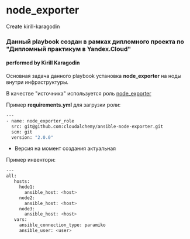 # node_exporter

 Create kirill-karagodin

### Данный playbook создан в рамках дипломного проекта по "Дипломный практикум в Yandex.Cloud"
#### performed by Kirill Karagodin

Основная задача данного playbook установка **node_exporter** на ноды внутри инфраструктуры.

В качестве "источника" используется роль [node_exporter](https://github.com/cloudalchemy/ansible-node-exporter.git)

Пример **requirements.yml** для загрузки роли:
````bash
---
- name: node_exporter_role
  src: git@github.com:cloudalchemy/ansible-node-exporter.git
  scm: git
  version: "2.0.0"
````
* Версия на момент создания актуальная

Пример инвентори:
````bash
--- 
all:
   hosts:
     hode1:
       ansible_host: <host>
     node2:
       ansible_host: <host>
     node3: 
       ansible_host: <host>
   vars:
     ansible_connection_type: paramiko
     ansible_user: <user>
     
````
